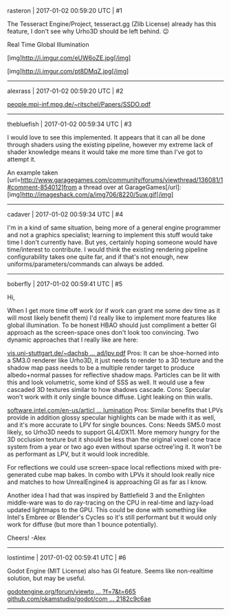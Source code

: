 rasteron | 2017-01-02 00:59:20 UTC | #1

The Tesseract Engine/Project, tesseract.gg (Zlib License) already has this feature, I don't see why Urho3D should be left behind. :wink:

Real Time Global Illumination

[img]http://i.imgur.com/eUW6oZE.jpg[/img]

[img]http://i.imgur.com/pt8DMqZ.jpg[/img]

-------------------------

alexrass | 2017-01-02 00:59:20 UTC | #2

[people.mpi-inf.mpg.de/~ritschel/Papers/SSDO.pdf](http://people.mpi-inf.mpg.de/~ritschel/Papers/SSDO.pdf)

-------------------------

thebluefish | 2017-01-02 00:59:34 UTC | #3

I would love to see this implemented. It appears that it can all be done through shaders using the existing pipeline, however my extreme lack of shader knowledge means it would take me more time than I've got to attempt it.

An example taken [url=http://www.garagegames.com/community/forums/viewthread/136081/1#comment-854012]from a thread over at GarageGames[/url]:
[img]http://imageshack.com/a/img706/8220/5uw.gif[/img]

-------------------------

cadaver | 2017-01-02 00:59:34 UTC | #4

I'm in a kind of same situation, being more of a general engine programmer and not a graphics specialist; learning to implement this stuff would take time I don't currently have. But yes, certainly hoping someone would have time/interest to contribute. I would think the existing rendering pipeline configurability takes one quite far, and if that's not enough, new uniforms/parameters/commands can always be added.

-------------------------

boberfly | 2017-01-02 00:59:41 UTC | #5

Hi,

When I get more time off work (or if work can grant me some dev time as it will most likely benefit them) I'd really like to implement more features like global illumination. To be honest HBAO should just compliment a better GI approach as the screen-space ones don't look too convincing. Two dynamic approaches that I really like are here:

[vis.uni-stuttgart.de/~dachsb ... ad/lpv.pdf](http://www.vis.uni-stuttgart.de/~dachsbcn/download/lpv.pdf)
Pros: It can be shoe-horned into a SM3.0 renderer like Urho3D, it just needs to render to a 3D texture and the shadow map pass needs to be a multiple render target to produce albedo+normal passes for reflective shadow maps. Particles can be lit with this and look volumetric, some kind of SSS as well. It would use a few cascaded 3D textures similar to how shadows cascade.
Cons: Specular won't work with it only single bounce diffuse. Light leaking on thin walls.

[software.intel.com/en-us/articl ... lumination](https://software.intel.com/en-us/articles/layered-reflective-shadow-maps-for-voxel-based-indirect-illumination)
Pros: Similar benefits that LPVs provide in addition glossy specular highlights can be made with it as well, and it's more accurate to LPV for single bounces.
Cons: Needs SM5.0 most likely, so Urho3D needs to support GL4/DX11. More memory hungry for the 3D occlusion texture but it should be less than the original voxel cone trace system from a year or two ago even without sparse octree'ing it.  It won't be as performant as LPV, but it would look incredible.

For reflections we could use screen-space local reflections mixed with pre-generated cube map bakes. In combo with LPVs it should look really nice and matches to how UnrealEngine4 is approaching GI as far as I know. 

Another idea I had that was inspired by Battlefield 3 and the Enlighten middle-ware was to do ray-tracing on the CPU in real-time and lazy-load updated lightmaps to the GPU. This could be done with something like Intel's Embree or Blender's Cycles so it's still performant but it would only work for diffuse (but more than 1 bounce potentially).

Cheers!
-Alex

-------------------------

lostintime | 2017-01-02 00:59:41 UTC | #6

Godot Engine (MIT License) also has GI feature. Seems like non-realtime solution, but may be useful.

[godotengine.org/forum/viewto ... ?f=7&t=665](http://www.godotengine.org/forum/viewtopic.php?f=7&t=665)
[github.com/okamstudio/godot/com ... 2182c9c6ae](https://github.com/okamstudio/godot/commit/9b8696d3dd92e2ed6f310ad0f0bf3c2182c9c6ae)

-------------------------

